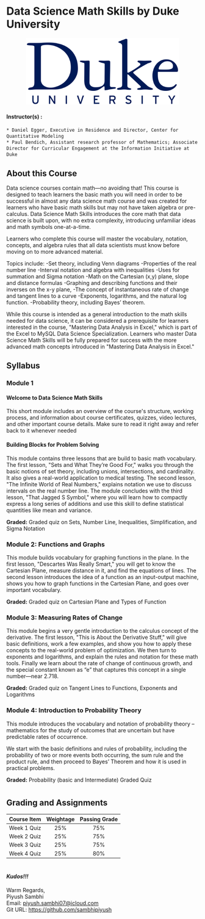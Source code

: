 # Data Science Math Skills by Duke University

<p align="center">
  <a href="javascript:void(0)" rel="noopener">
 <img width=400px  src="duke-university-logo-preview.png" alt="duke-university-logo"></a>
</p>

#### Instructor(s) : 
	* Daniel Egger, Executive in Residence and Director, Center for Quantitative Modeling
	* Paul Bendich, Assistant research professor of Mathematics; Associate Director for Curricular Engagement at the Information Initiative at Duke

## About this Course

Data science courses contain math—no avoiding that! This course is designed to teach learners the basic math you will need in order to be successful in almost any data science math course and was created for learners who have basic math skills but may not have taken algebra or pre-calculus. Data Science Math Skills introduces the core math that data science is built upon, with no extra complexity, introducing unfamiliar ideas and math symbols one-at-a-time. 

Learners who complete this course will master the vocabulary, notation, concepts, and algebra rules that all data scientists must know before moving on to more advanced material.

Topics include:
-Set theory, including Venn diagrams
-Properties of the real number line
-Interval notation and algebra with inequalities
-Uses for summation and Sigma notation
-Math on the Cartesian (x,y) plane, slope and distance formulas
-Graphing and describing functions and their inverses on the x-y plane,
-The concept of instantaneous rate of change and tangent lines to a curve
-Exponents, logarithms, and the natural log function.
-Probability theory, including Bayes’ theorem.

While this course is intended as a general introduction to the math skills needed for data science, it can be considered a prerequisite for learners interested in the course, "Mastering Data Analysis in Excel," which is part of the Excel to MySQL Data Science Specialization.  Learners who master Data Science Math Skills will be fully prepared for success with the more advanced math concepts introduced in "Mastering Data Analysis in Excel." 

## Syllabus

### Module 1

#### Welcome to Data Science Math Skills

This short module includes an overview of the course's structure, working process, and information about course certificates, quizzes, video lectures, and other important course details. Make sure to read it right away and refer back to it whenever needed

#### Building Blocks for Problem Solving

This module contains three lessons that are build to basic math vocabulary. The first lesson, "Sets and What They’re Good For," walks you through the basic notions of set theory, including unions, intersections, and cardinality. It also gives a real-world application to medical testing. The second lesson, "The Infinite World of Real Numbers," explains notation we use to discuss intervals on the real number line. The module concludes with the third lesson, "That Jagged S Symbol," where you will learn how to compactly express a long series of additions and use this skill to define statistical quantities like mean and variance.

**Graded:** Graded quiz on Sets, Number Line, Inequalities, Simplification, and Sigma Notation

### Module 2: Functions and Graphs

This module builds vocabulary for graphing functions in the plane. In the first lesson, "Descartes Was Really Smart," you will get to know the Cartesian Plane, measure distance in it, and find the equations of lines. The second lesson introduces the idea of a function as an input-output machine, shows you how to graph functions in the Cartesian Plane, and goes over important vocabulary.

**Graded:** Graded quiz on Cartesian Plane and Types of Function

### Module 3: Measuring Rates of Change

This module begins a very gentle introduction to the calculus concept of the derivative. The first lesson, "This is About the Derivative Stuff," will give basic definitions, work a few examples, and show you how to apply these concepts to the real-world problem of optimization. We then turn to exponents and logarithms, and explain the rules and notation for these math tools. Finally we learn about the rate of change of continuous growth, and the special constant known as “e” that captures this concept in a single number—near 2.718.

**Graded:** Graded quiz on Tangent Lines to Functions, Exponents and Logarithms

### Module 4: Introduction to Probability Theory

This module introduces the vocabulary and notation of probability theory – mathematics for the study of outcomes that are uncertain but have predictable rates of occurrence.

We start with the basic definitions and rules of probability, including the probability of two or more events both occurring, the sum rule and the product rule, and then proceed to Bayes’ Theorem and how it is used in practical problems.

**Graded:** Probability (basic and Intermediate) Graded Quiz

#
## Grading and Assignments

|Course Item|Weightage|Passing Grade|
|:---:|:---:|:---:|
|Week 1 Quiz|25%|75%|
|Week 2 Quiz|25%|75%|
|Week 3 Quiz|25%|75%|
|Week 4 Quiz|25%|80%|


#
#
#### ***Kudos!!!***

Warm Regards, \
Piyush Sambhi \
Email: piyush.sambhi07@icloud.com \
Git URL: https://github.com/sambhipiyush
